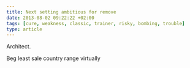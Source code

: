 ```yaml
---
title: Next setting ambitious for remove
date: 2013-08-02 09:22:22 +02:00
tags: [cure, weakness, classic, trainer, risky, bombing, trouble]
type: article
---
```


Architect.

Beg least sale country range virtually
